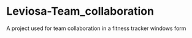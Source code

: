 # Leviosa-Team_collaboration
A project used for team collaboration in a fitness tracker windows form 
